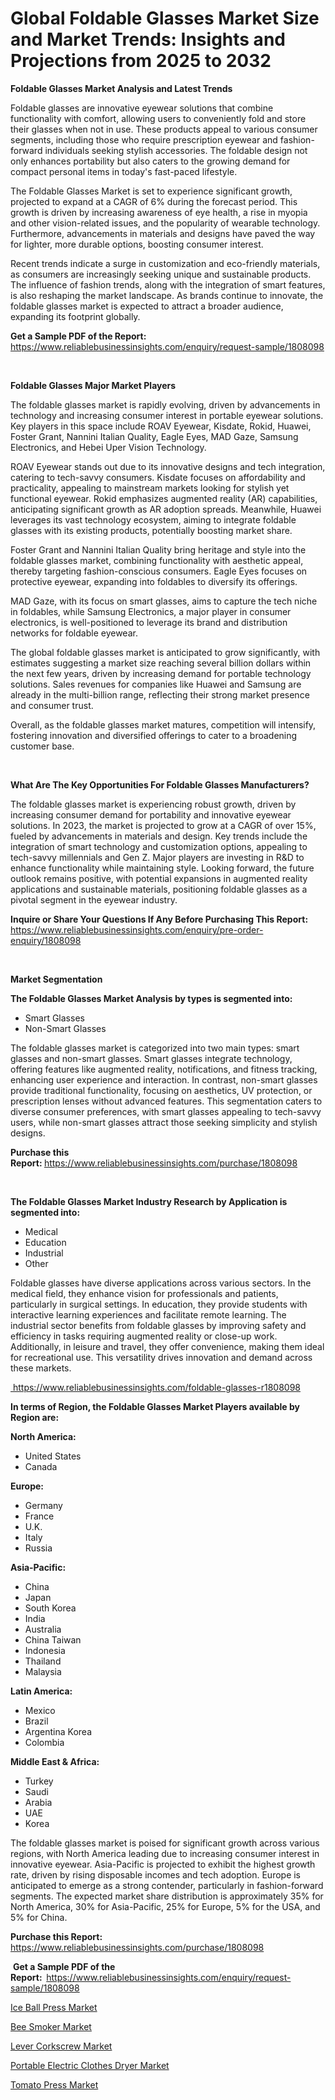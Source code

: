 <p><h1>Global Foldable Glasses Market Size and Market Trends: Insights and Projections from 2025 to 2032</h1></p><p><strong>Foldable Glasses Market Analysis and Latest Trends</strong></p>
<p><p>Foldable glasses are innovative eyewear solutions that combine functionality with comfort, allowing users to conveniently fold and store their glasses when not in use. These products appeal to various consumer segments, including those who require prescription eyewear and fashion-forward individuals seeking stylish accessories. The foldable design not only enhances portability but also caters to the growing demand for compact personal items in today's fast-paced lifestyle.</p><p>The Foldable Glasses Market is set to experience significant growth, projected to expand at a CAGR of 6% during the forecast period. This growth is driven by increasing awareness of eye health, a rise in myopia and other vision-related issues, and the popularity of wearable technology. Furthermore, advancements in materials and designs have paved the way for lighter, more durable options, boosting consumer interest.</p><p>Recent trends indicate a surge in customization and eco-friendly materials, as consumers are increasingly seeking unique and sustainable products. The influence of fashion trends, along with the integration of smart features, is also reshaping the market landscape. As brands continue to innovate, the foldable glasses market is expected to attract a broader audience, expanding its footprint globally.</p></p>
<p><strong>Get a Sample PDF of the Report:&nbsp;</strong> <a href="https://www.reliablebusinessinsights.com/enquiry/request-sample/1808098?utm_campaign=1837&utm_medium=2&utm_source=Github&utm_content=ia&utm_term=04042025&utm_id=foldable-glasses">https://www.reliablebusinessinsights.com/enquiry/request-sample/1808098</a></p>
<p>&nbsp;</p>
<p><strong>Foldable Glasses Major Market Players</strong></p>
<p><p>The foldable glasses market is rapidly evolving, driven by advancements in technology and increasing consumer interest in portable eyewear solutions. Key players in this space include ROAV Eyewear, Kisdate, Rokid, Huawei, Foster Grant, Nannini Italian Quality, Eagle Eyes, MAD Gaze, Samsung Electronics, and Hebei Uper Vision Technology.</p><p>ROAV Eyewear stands out due to its innovative designs and tech integration, catering to tech-savvy consumers. Kisdate focuses on affordability and practicality, appealing to mainstream markets looking for stylish yet functional eyewear. Rokid emphasizes augmented reality (AR) capabilities, anticipating significant growth as AR adoption spreads. Meanwhile, Huawei leverages its vast technology ecosystem, aiming to integrate foldable glasses with its existing products, potentially boosting market share.</p><p>Foster Grant and Nannini Italian Quality bring heritage and style into the foldable glasses market, combining functionality with aesthetic appeal, thereby targeting fashion-conscious consumers. Eagle Eyes focuses on protective eyewear, expanding into foldables to diversify its offerings.</p><p>MAD Gaze, with its focus on smart glasses, aims to capture the tech niche in foldables, while Samsung Electronics, a major player in consumer electronics, is well-positioned to leverage its brand and distribution networks for foldable eyewear.</p><p>The global foldable glasses market is anticipated to grow significantly, with estimates suggesting a market size reaching several billion dollars within the next few years, driven by increasing demand for portable technology solutions. Sales revenues for companies like Huawei and Samsung are already in the multi-billion range, reflecting their strong market presence and consumer trust.</p><p>Overall, as the foldable glasses market matures, competition will intensify, fostering innovation and diversified offerings to cater to a broadening customer base.</p></p>
<p>&nbsp;</p>
<p><strong>What Are The Key Opportunities For Foldable Glasses Manufacturers?</strong></p>
<p><p>The foldable glasses market is experiencing robust growth, driven by increasing consumer demand for portability and innovative eyewear solutions. In 2023, the market is projected to grow at a CAGR of over 15%, fueled by advancements in materials and design. Key trends include the integration of smart technology and customization options, appealing to tech-savvy millennials and Gen Z. Major players are investing in R&D to enhance functionality while maintaining style. Looking forward, the future outlook remains positive, with potential expansions in augmented reality applications and sustainable materials, positioning foldable glasses as a pivotal segment in the eyewear industry.</p></p>
<p><strong>Inquire or Share Your Questions If Any Before Purchasing This Report:</strong> <a href="https://www.reliablebusinessinsights.com/enquiry/pre-order-enquiry/1808098?utm_campaign=1837&utm_medium=2&utm_source=Github&utm_content=ia&utm_term=04042025&utm_id=foldable-glasses">https://www.reliablebusinessinsights.com/enquiry/pre-order-enquiry/1808098</a></p>
<p>&nbsp;</p>
<p><strong>Market Segmentation</strong></p>
<p><strong>The Foldable Glasses Market Analysis by types is segmented into:</strong></p>
<p><ul><li>Smart Glasses</li><li>Non-Smart Glasses</li></ul></p>
<p><p>The foldable glasses market is categorized into two main types: smart glasses and non-smart glasses. Smart glasses integrate technology, offering features like augmented reality, notifications, and fitness tracking, enhancing user experience and interaction. In contrast, non-smart glasses provide traditional functionality, focusing on aesthetics, UV protection, or prescription lenses without advanced features. This segmentation caters to diverse consumer preferences, with smart glasses appealing to tech-savvy users, while non-smart glasses attract those seeking simplicity and stylish designs.</p></p>
<p><strong>Purchase this Report:&nbsp;</strong><a href="https://www.reliablebusinessinsights.com/purchase/1808098?utm_campaign=1837&utm_medium=2&utm_source=Github&utm_content=ia&utm_term=04042025&utm_id=foldable-glasses">https://www.reliablebusinessinsights.com/purchase/1808098</a></p>
<p>&nbsp;</p>
<p><strong>The Foldable Glasses Market Industry Research by Application is segmented into:</strong></p>
<p><ul><li>Medical</li><li>Education</li><li>Industrial</li><li>Other</li></ul></p>
<p><p>Foldable glasses have diverse applications across various sectors. In the medical field, they enhance vision for professionals and patients, particularly in surgical settings. In education, they provide students with interactive learning experiences and facilitate remote learning. The industrial sector benefits from foldable glasses by improving safety and efficiency in tasks requiring augmented reality or close-up work. Additionally, in leisure and travel, they offer convenience, making them ideal for recreational use. This versatility drives innovation and demand across these markets.</p></p>
<p><a href="https://www.reliablebusinessinsights.com/foldable-glasses-r1808098?utm_campaign=1837&utm_medium=2&utm_source=Github&utm_content=ia&utm_term=04042025&utm_id=foldable-glasses">&nbsp;https://www.reliablebusinessinsights.com/foldable-glasses-r1808098</a></p>
<p><strong>In terms of Region, the Foldable Glasses Market Players available by Region are:</strong></p>
<p>
    <p> <strong> North America: </strong>
        <ul>
            <li>United States</li>
            <li>Canada</li>
        </ul>
        </p> 
    <p> <strong> Europe: </strong>
        <ul>
            <li>Germany</li>
            <li>France</li>
            <li>U.K.</li>
            <li>Italy</li>
            <li>Russia</li>
        </ul>
        </p> 
    <p> <strong> Asia-Pacific: </strong>
        <ul>
            <li>China</li>
            <li>Japan</li>
            <li>South Korea</li>
            <li>India</li>
            <li>Australia</li>
            <li>China Taiwan</li>
            <li>Indonesia</li>
            <li>Thailand</li>
            <li>Malaysia</li>
        </ul>
        </p> 
    <p> <strong> Latin America: </strong>
        <ul>
            <li>Mexico</li>
            <li>Brazil</li>
            <li>Argentina Korea</li>
            <li>Colombia</li>
        </ul>
        </p> 
    <p> <strong> Middle East & Africa: </strong>
        <ul>
            <li>Turkey</li>
            <li>Saudi</li>
            <li>Arabia</li>
            <li>UAE</li>
            <li>Korea</li>
        </ul>
    </p>
    </p>
<p><p>The foldable glasses market is poised for significant growth across various regions, with North America leading due to increasing consumer interest in innovative eyewear. Asia-Pacific is projected to exhibit the highest growth rate, driven by rising disposable incomes and tech adoption. Europe is anticipated to emerge as a strong contender, particularly in fashion-forward segments. The expected market share distribution is approximately 35% for North America, 30% for Asia-Pacific, 25% for Europe, 5% for the USA, and 5% for China.</p></p>
<p><strong>Purchase this Report: </strong><a href="https://www.reliablebusinessinsights.com/purchase/1808098?utm_campaign=1837&utm_medium=2&utm_source=Github&utm_content=ia&utm_term=04042025&utm_id=foldable-glasses">https://www.reliablebusinessinsights.com/purchase/1808098</a></p>
<p>&nbsp;<strong>Get a Sample PDF of the Report:&nbsp;&nbsp;</strong><a href="https://www.reliablebusinessinsights.com/enquiry/request-sample/1808098?utm_campaign=1837&utm_medium=2&utm_source=Github&utm_content=ia&utm_term=04042025&utm_id=foldable-glasses">https://www.reliablebusinessinsights.com/enquiry/request-sample/1808098</a></p>
<p><strong></strong></p>
<p><p><a href="https://github.com/helmeludu/Market-Research-Report-List-1/blob/main/ice-ball-press-market.md?utm_campaign=1837&utm_medium=2&utm_source=Github&utm_content=ia&utm_term=04042025&utm_id=foldable-glasses">Ice Ball Press Market</a></p><p><a href="https://github.com/keohannchavo/Market-Research-Report-List-1/blob/main/bee-smoker-market.md?utm_campaign=1837&utm_medium=2&utm_source=Github&utm_content=ia&utm_term=04042025&utm_id=foldable-glasses">Bee Smoker Market</a></p><p><a href="https://github.com/dukerghostki/Market-Research-Report-List-1/blob/main/lever-corkscrew-market.md?utm_campaign=1837&utm_medium=2&utm_source=Github&utm_content=ia&utm_term=04042025&utm_id=foldable-glasses">Lever Corkscrew Market</a></p><p><a href="https://github.com/elroddrewspm/Market-Research-Report-List-1/blob/main/portable-electric-clothes-dryer-market.md?utm_campaign=1837&utm_medium=2&utm_source=Github&utm_content=ia&utm_term=04042025&utm_id=foldable-glasses">Portable Electric Clothes Dryer Market</a></p><p><a href="https://github.com/ssaradulai/Market-Research-Report-List-1/blob/main/tomato-press-market.md?utm_campaign=1837&utm_medium=2&utm_source=Github&utm_content=ia&utm_term=04042025&utm_id=foldable-glasses">Tomato Press Market</a></p></p>